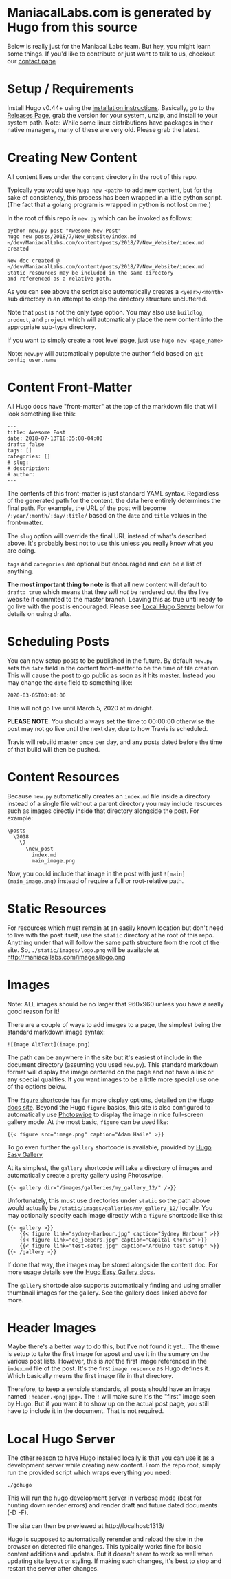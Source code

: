 # ManiacalLabs.com is generated by Hugo from this source

Below is really just for the Maniacal Labs team. But hey, you might learn some things. If you'd like to contribute or just want to talk to us, checkout our [contact page](https://maniacallabs.com/contact/)

# Setup / Requirements

Install Hugo v0.44+ using the [installation instructions](https://gohugo.io/getting-started/installing).
Basically, go to the [Releases Page](https://github.com/gohugoio/hugo/releases), grab the version for your system, unzip, and install to your system path. Note: While some linux distributions have packages in their native managers, many of these are very old. Please grab the latest.

# Creating New Content

All content lives under the `content` directory in the root of this repo.

Typically you would use `hugo new <path>` to add new content, but for the sake of consistency, this process has been wrapped in a little python script. (The fact that a golang program is wrapped in python is not lost on me.)

In the root of this repo is `new.py` which can be invoked as follows:

```
python new.py post "Awesome New Post"
hugo new posts/2018/7/New_Website/index.md
~/dev/ManiacalLabs.com/content/posts/2018/7/New_Website/index.md created

New doc created @ ~/dev/ManiacalLabs.com/content/posts/2018/7/New_Website/index.md
Static resources may be included in the same directory
and referenced as a relative path.
```

As you can see above the script also automatically creates a `<year>/<month>` sub directory in an attempt to keep the directory structure uncluttered.

Note that `post` is not the only type option. You may also use `buildlog`, `product`, and `project` which will automatically place the new content into the appropriate sub-type directory.

If you want to simply create a root level page, just use `hugo new <page_name>`

Note: `new.py` will automatically populate the author field based on `git config user.name`

# Content Front-Matter
All Hugo docs have "front-matter" at the top of the markdown file that will look something like this:

```
---
title: Awesome Post
date: 2018-07-13T18:35:08-04:00
draft: false
tags: []
categories: []
# slug:
# description:
# author:
---
```

The contents of this front-matter is just standard YAML syntax. Regardless of the generated path for the content, the data here entirely determines the final path. For example, the URL of the post will become `/:year/:month/:day/:title/` based on the `date` and `title` values in the front-matter.

The `slug` option will override the final URL instead of what's described above. It's probably best not to use this unless you really know what you are doing.

`tags` and `categories` are optional but encouraged and can be a list of anything.

**The most important thing to note** is that all new content will default to `draft: true` which means that they *will not* be rendered out the the live website if commited to the master branch. Leaving this as true until ready to go live with the post is encouraged.  Please see [Local Hugo Server](#local-hugo-server) below for details on using drafts.

# Scheduling Posts

You can now setup posts to be published in the future. By default `new.py` sets the `date` field in the content front-matter to be the time of file creation. This will cause the post to go public as soon as it hits master. Instead you may change the `date` field to something like:

`2020-03-05T00:00:00`

This will not go live until March 5, 2020 at midnight.

**PLEASE NOTE**: You should always set the time to 00:00:00 otherwise the post may not go live until the next day, due to how Travis is scheduled.

Travis will rebuild master once per day, and any posts dated before the time of that build will then be pushed.

# Content Resources

Because `new.py` automatically creates an `index.md` file inside a directory instead of a single file without a parent directory you may include resources such as images directly inside that directory alongside the post. For example:

```
\posts
  \2018
    \7
      \new_post
        index.md
        main_image.png
```

Now, you could include that image in the post with just `![main](main_image.png)` instead of require a full or root-relative path.

# Static Resources

For resources which must remain at an easily known location but don't need to live with the post itself, use the `static` directory at he root of this repo. Anything under that will follow the same path structure from the root of the site. So, `./static/images/logo.png` will be available at http://maniacallabs.com/images/logo.png

# Images

Note: ALL images should be no larger that 960x960 unless you have a really good reason for it!

There are a couple of ways to add images to a page, the simplest being the standard markdown image syntax:

`![Image AltText](image.png)`

The path can be anywhere in the site but it's easiest ot include in the document directory (assuming you used `new.py`). This standard markdown format will display the image centered on the page and not have a link or any special qualities. If you want images to be a little more special use one of the options below.

The [`figure` shortcode](https://gohugo.io/content-management/shortcodes/#figure) has far more display options, detailed on the [Hugo docs site](https://gohugo.io/content-management/shortcodes/#figure).
Beyond the Hugo `figure` basics, this site is also configured to automatically use [Photoswipe](http://photoswipe.com/) to display the image in nice full-screen gallery mode. At the most basic, `figure` can be used like:

`{{< figure src="image.png" caption="Adam Haile" >}}`

To go even further the `gallery` shortcode is available, provided by [Hugo Easy Gallery](https://www.liwen.id.au/heg/)

At its simplest, the `gallery` shortcode will take a directory of images and automatically create a pretty gallery using Photoswipe.

`{{< gallery dir="/images/galleries/my_gallery_12/" />}}`

Unfortunately, this must use directories under `static` so the path above would actually be `/static/images/galleries/my_gallery_12/` locally. You may optionally specify each image directly with a `figure` shortcode like this:

```
{{< gallery >}}
    {{< figure link="sydney-harbour.jpg" caption="Sydney Harbour" >}}
    {{< figure link="cc_jeepers.jpg" caption="Capital Chorus" >}}
    {{< figure link="test-setup.jpg" caption="Arduino test setup" >}}
{{< /gallery >}}
```

If done that way, the images may be stored alongside the content doc. For more usage details see the [Hugo Easy Gallery docs](https://www.liwen.id.au/heg/).

The `gallery` shortode also supports automatically finding and using smaller thumbnail images for the gallery. See the gallery docs linked above for more.

# Header Images

Maybe there's a better way to do this, but I've not found it yet... The theme is setup to take the first image for apost and use it in the sumary on the various post lists. However, this is *not* the first image referenced in the `index.md` file of the post. It's the first `image resource` as Hugo defines it. Which basically means the first image file in that directory.

Therefore, to keep a sensible standards, all posts should have an image named `!header.<png|jpg>`. The `!` will make sure it's the "first" image seen by Hugo. But if you want it to show up on the actual post page, you still have to include it in the document. That is not required.

# Local Hugo Server

The other reason to have Hugo installed locally is that you can use it as a development server while creating new content. From the repo root, simply run the provided script which wraps everything you need:

`./gohugo`

This will run the hugo development server in verbose mode (best for hunting down render errors) and render draft and future dated documents (-D -F).

The site can then be previewed at http://localhost:1313/

Hugo is supposed to automatically rerender and reload the site in the browser on detected file changes. This typically works fine for basic content additions and updates. But it doesn't seem to work so well when updating site layout or styling. If making such changes, it's best to stop and restart the server after changes.
